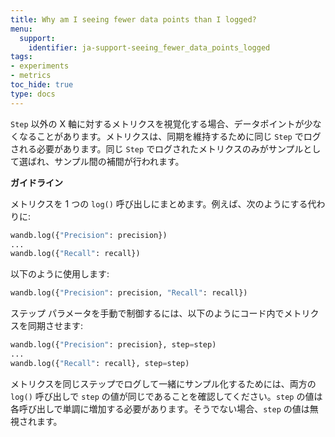 ```yaml
---
title: Why am I seeing fewer data points than I logged?
menu:
  support:
    identifier: ja-support-seeing_fewer_data_points_logged
tags:
- experiments
- metrics
toc_hide: true
type: docs
---
```


`Step` 以外の X 軸に対するメトリクスを視覚化する場合、データポイントが少なくなることがあります。メトリクスは、同期を維持するために同じ `Step` でログされる必要があります。同じ `Step` でログされたメトリクスのみがサンプルとして選ばれ、サンプル間の補間が行われます。

**ガイドライン**

メトリクスを 1 つの `log()` 呼び出しにまとめます。例えば、次のようにする代わりに:

```python
wandb.log({"Precision": precision})
...
wandb.log({"Recall": recall})
```

以下のように使用します:

```python
wandb.log({"Precision": precision, "Recall": recall})
```

ステップ パラメータを手動で制御するには、以下のようにコード内でメトリクスを同期させます:

```python
wandb.log({"Precision": precision}, step=step)
...
wandb.log({"Recall": recall}, step=step)
```

メトリクスを同じステップでログして一緒にサンプル化するためには、両方の `log()` 呼び出しで `step` の値が同じであることを確認してください。`step` の値は各呼び出しで単調に増加する必要があります。そうでない場合、`step` の値は無視されます。
